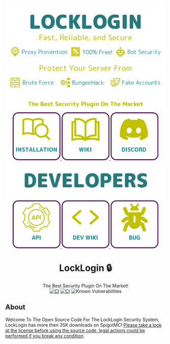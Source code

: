 <div align="center">
<img src="https://github.com/IMS-Network/Branding/raw/V4/Plugins/LockLogin/LockLogin-Security-Plugin-About.png">
<br>
    <a href="https://backup.karmadev.es/locklogin/wiki/tags/setup/">
    <img alt="thefourcraft Github Stats" 
    src="https://github.com/IMS-Network/Branding/raw/V4/Plugins/LockLogin/INSTALLATION-BTN.png" 
    height="150px" width= "150px"/>
    </a>
    <a href="https://backup.karmadev.es/locklogin/wiki">
    <img alt="thefourcraft Github Stats" 
    src="https://github.com/IMS-Network/Branding/raw/V4/Plugins/LockLogin/WIKI-BTN.png" 
    height="150px" width= "150px"/>
    </a>
    <a href="https://discord.com/invite/jRFfsdxnJR">
    <img alt="thefourcraft Github Stats" 
    src="https://github.com/IMS-Network/Branding/raw/V4/Plugins/LockLogin/DISCORD-BTN.png" 
    height="150px" width= "150px"/>
    </a>
<img src="https://github.com/IMS-Network/Branding/raw/V4/Plugins/LockLogin/LockLogin-Seurtiy-Plugin-Developers.png">
<br>
    <a href="https://backup.karmadev.es/locklogin/wiki/tags/api/">
    <img alt="thefourcraft Github Stats" 
    src="https://github.com/IMS-Network/Branding/raw/V4/Plugins/LockLogin/API-BTN.png" 
    height="150px" width= "150px"/>
    </a>
    <a href="https://backup.karmadev.es/locklogin/wiki/getting-started.html">
    <img alt="thefourcraft Github Stats" 
    src="https://github.com/IMS-Network/Branding/raw/V4/Plugins/LockLogin/DEV-WIKI-BTN.png" 
    height="150px" width= "150px"/>
    </a>
    <a href="https://discord.com/invite/jRFfsdxnJR">
    <img alt="thefourcraft Github Stats" 
    src="https://github.com/IMS-Network/Branding/raw/V4/Plugins/LockLogin/BUG-BTN.png" 
    height="150px" width= "150px"/>
    </a>

# LockLogin 🔒
The Best Security Plugin On The Market!\
[![CI](https://github.com/KarmaConfigs/LockLoginReborn/actions/workflows/codacy-analysis.yml/badge.svg)](https://github.com/KarmaConfigs/LockLoginReborn/actions/workflows/codacy-analysis.yml)
[![CI](https://github.com/KarmaConfigs/LockLoginReborn/actions/workflows/dependency-review.yml/badge.svg)](https://github.com/KarmaConfigs/LockLoginReborn/actions/workflows/dependency-review.yml/)
![Known Vulnerabilities](https://snyk.io/test/github/IMS-Network/LockLogin/badge.svg)
</div>


## About
Welcome To The Open Source Code For The LockLogin Security System, LockLogin has more then 35K downloads on SpigotMC!
[Please take a look at the license before using the source code, legal actions could be performed if you break any condition](http://karmaconfigs.ml/license/).
 

